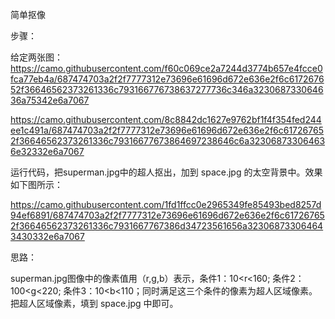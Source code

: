 
简单抠像

步骤：

给定两张图：https://camo.githubusercontent.com/f60c069ce2a7244d3774b657e4fcce0fca77eb4a/687474703a2f2f7777312e73696e61696d672e636e2f6c617267652f36646562373261336c793166776738637277736c346a323068733064636a75342e6a7067

https://camo.githubusercontent.com/8c8842dc1627e9762bf1f4f354fed244ee1c491a/687474703a2f2f7777312e73696e61696d672e636e2f6c617267652f36646562373261336c79316677673864697238646c6a323068733064636e32332e6a7067

运行代码，把superman.jpg中的超人抠出，加到 space.jpg 的太空背景中。效果如下图所示： 

https://camo.githubusercontent.com/1fd1ffcc0e2965349fe85493bed8257d94ef6891/687474703a2f2f7777312e73696e61696d672e636e2f6c617267652f36646562373261336c7931667767386d34723561656a323068733064643430332e6a7067

思路：

superman.jpg图像中的像素值用（r,g,b）表示，条件1：10<r<160; 条件2：100<g<220; 条件3：10<b<110；同时满足这三个条件的像素为超人区域像素。把超人区域像素，填到 space.jpg 中即可。 
